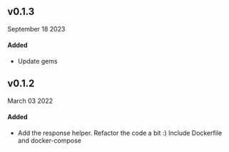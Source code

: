 ## v0.1.3
September 18 2023

#### Added
- Update gems

## v0.1.2
March 03 2022

#### Added
- Add the response helper.
  Refactor the code a bit :)
  Include Dockerfile and docker-compose

